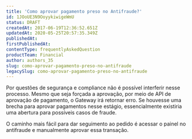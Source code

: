 ```yaml
---
title: 'Como aprovar pagamento preso no Antifraude?'
id: 1JOoUE3N9OoyykiwigeWmU
status: DRAFT
createdAt: 2017-06-19T12:36:52.651Z
updatedAt: 2020-05-25T20:57:35.349Z
publishedAt: 
firstPublishedAt: 
contentType: frequentlyAskedQuestion
productTeam: Financial
author: authors_35
slug: como-aprovar-pagamento-preso-no-antifraude
legacySlug: como-aprovar-pagamento-preso-no-antifraude
---
```


Por questões de segurança e compliance não é possível interferir nesse processo. Mesmo que seja forçada a aprovação, por meio de API de aprovação de pagamento, o Gateway irá retornar erro. Se houvesse uma brecha para aprovar pagamentos nesse estágio, essencialmente existiria uma abertura para possíveis casos de fraude.

O caminho mais fácil para dar seguimento ao pedido é acessar o painel no antifraude e manualmente aprovar essa transação.
